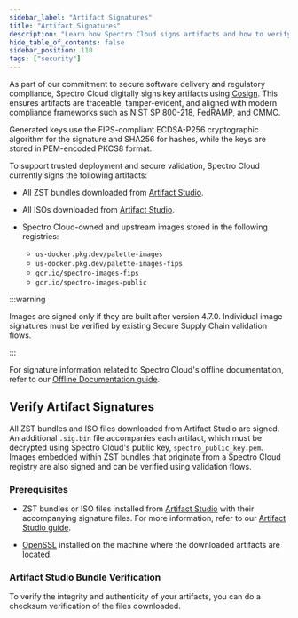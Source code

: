 ```yaml
---
sidebar_label: "Artifact Signatures"
title: "Artifact Signatures"
description: "Learn how Spectro Cloud signs artifacts and how to verify signatures"
hide_table_of_contents: false
sidebar_position: 110
tags: ["security"]
---
```


As part of our commitment to secure software delivery and regulatory compliance, Spectro Cloud digitally signs key
artifacts using [Cosign](https://docs.sigstore.dev/cosign/system_config/installation/). This ensures artifacts are
traceable, tamper-evident, and aligned with modern compliance frameworks such as NIST SP 800-218, FedRAMP, and CMMC.

Generated keys use the FIPS-compliant ECDSA-P256 cryptographic algorithm for the signature and SHA256 for hashes, while
the keys are stored in PEM-encoded PKCS8 format.

To support trusted deployment and secure validation, Spectro Cloud currently signs the following artifacts:

- All ZST bundles downloaded from [Artifact Studio](https://artifact-studio.spectrocloud.com/).
- All ISOs downloaded from [Artifact Studio](https://artifact-studio.spectrocloud.com/).
- Spectro Cloud-owned and upstream images stored in the following registries:

  - `us-docker.pkg.dev/palette-images`
  - `us-docker.pkg.dev/palette-images-fips`
  - `gcr.io/spectro-images-fips`
  - `gcr.io/spectro-images-public`

<!-- prettier-ignore-start -->

:::warning

Images are signed only if they are built after version 4.7.0. Individual image signatures must be verified by existing
Secure Supply Chain validation flows.

:::

<!-- prettier-ignore-end -->

For signature information related to Spectro Cloud's offline documentation, refer to our
[Offline Documentation guide](../../downloads/offline-docs.md#container-image-authenticity).

## Verify Artifact Signatures

All ZST bundles and ISO files downloaded from Artifact Studio are signed. An additional `.sig.bin` file accompanies each
artifact, which must be decrypted using Spectro Cloud's public key, `spectro_public_key.pem`. Images embedded within ZST
bundles that originate from a Spectro Cloud registry are also signed and can be verified using validation flows.

### Prerequisites

- ZST bundles or ISO files installed from [Artifact Studio](https://artifact-studio.spectrocloud.com/) with their
  accompanying signature files. For more information, refer to our
  [Artifact Studio guide](../../downloads/artifact-studio.md).

- [OpenSSL](https://www.openssl.org/) installed on the machine where the downloaded artifacts are located.

### Artifact Studio Bundle Verification

To verify the integrity and authenticity of your artifacts, you can do a checksum verification of the files downloaded.

<PartialsComponent category="security" name="artifact-studio-signature-verification" />
